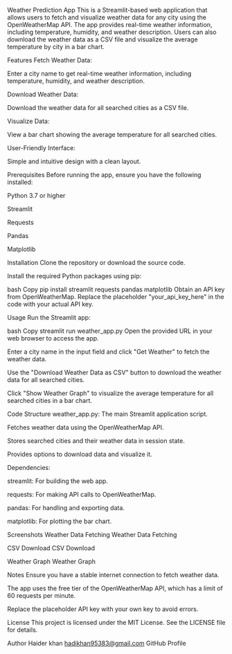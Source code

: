 Weather Prediction App
This is a Streamlit-based web application that allows users to fetch and visualize weather data for any city using the OpenWeatherMap API. The app provides real-time weather information, including temperature, humidity, and weather description. Users can also download the weather data as a CSV file and visualize the average temperature by city in a bar chart.

Features
Fetch Weather Data:

Enter a city name to get real-time weather information, including temperature, humidity, and weather description.

Download Weather Data:

Download the weather data for all searched cities as a CSV file.

Visualize Data:

View a bar chart showing the average temperature for all searched cities.

User-Friendly Interface:

Simple and intuitive design with a clean layout.

Prerequisites
Before running the app, ensure you have the following installed:

Python 3.7 or higher

Streamlit

Requests

Pandas

Matplotlib

Installation
Clone the repository or download the source code.

Install the required Python packages using pip:

bash
Copy
pip install streamlit requests pandas matplotlib
Obtain an API key from OpenWeatherMap. Replace the placeholder "your_api_key_here" in the code with your actual API key.

Usage
Run the Streamlit app:

bash
Copy
streamlit run weather_app.py
Open the provided URL in your web browser to access the app.

Enter a city name in the input field and click "Get Weather" to fetch the weather data.

Use the "Download Weather Data as CSV" button to download the weather data for all searched cities.

Click "Show Weather Graph" to visualize the average temperature for all searched cities in a bar chart.

Code Structure
weather_app.py: The main Streamlit application script.

Fetches weather data using the OpenWeatherMap API.

Stores searched cities and their weather data in session state.

Provides options to download data and visualize it.

Dependencies:

streamlit: For building the web app.

requests: For making API calls to OpenWeatherMap.

pandas: For handling and exporting data.

matplotlib: For plotting the bar chart.

Screenshots
Weather Data Fetching
Weather Data Fetching

CSV Download
CSV Download

Weather Graph
Weather Graph

Notes
Ensure you have a stable internet connection to fetch weather data.

The app uses the free tier of the OpenWeatherMap API, which has a limit of 60 requests per minute.

Replace the placeholder API key with your own key to avoid errors.

License
This project is licensed under the MIT License. See the LICENSE file for details.

Author
Haider khan
hadikhan95383@gmail.com
GitHub Profile
